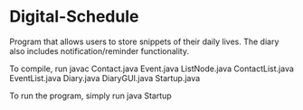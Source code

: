 # Digital-Schedule
Program that allows users to store snippets of their daily lives. The diary also includes notification/reminder functionality. 

To compile, run javac Contact.java Event.java ListNode.java ContactList.java EventList.java Diary.java DiaryGUI.java Startup.java

To run the program, simply run java Startup
